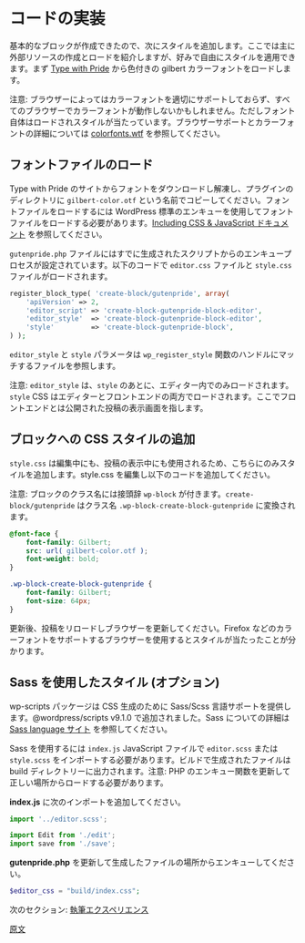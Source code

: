<!-- 
# Code Implementation
 -->
# コードの実装
<!-- 
The basic block is in place, the next step is to add styles to the block. Feel free to style and adjust for your own preference, the main lesson is showing how to create and load external resources. For this example we're going to load the colorized gilbert font from [Type with Pride](https://www.typewithpride.com/).

Note: The color may not work with all browsers until they support the proper color font properly, but the font itself still loads and styles. See [colorfonts.wtf](https://www.colorfonts.wtf/) for browser support and details on color fonts.
 -->
基本的なブロックが作成できたので、次にスタイルを追加します。ここでは主に外部リソースの作成とロードを紹介しますが、好みで自由にスタイルを適用できます。まず [Type with Pride](https://www.typewithpride.com/) から色付きの gilbert カラーフォントをロードします。

注意: ブラウザーによってはカラーフォントを適切にサポートしておらず、すべてのブラウザーでカラーフォントが動作しないかもしれません。ただしフォント自体はロードされスタイルが当たっています。ブラウザーサポートとカラーフォントの詳細については [colorfonts.wtf](https://www.colorfonts.wtf/) を参照してください。

<!-- 
## Load Font File
 -->
## フォントファイルのロード
<!-- 
Download and extract the font from the Type with Pride site, and copy it to your plugin directory naming it `gilbert-color.otf`. To load the font file, we need to add CSS using standard WordPress enqueue, [see Including CSS & JavaScript documentation](https://developer.wordpress.org/themes/basics/including-css-javascript/).

In the `gutenpride.php` file, the enqueue process is already setup from the generated script, so `editor.css` and `style.css` files are loaded using:
 -->
Type with Pride のサイトからフォントをダウンロードし解凍し、プラグインのディレクトリに `gilbert-color.otf` という名前でコピーしてください。フォントファイルをロードするには WordPress 標準のエンキューを使用してフォントファイルをロードする必要があります。[Including CSS & JavaScript ドキュメント](https://developer.wordpress.org/themes/basics/including-css-javascript/) を参照してください。

`gutenpride.php` ファイルにはすでに生成されたスクリプトからのエンキュープロセスが設定されています。以下のコードで `editor.css` ファイルと `style.css` ファイルがロードされます。

```php
register_block_type( 'create-block/gutenpride', array(
	'apiVersion' => 2,
    'editor_script' => 'create-block-gutenpride-block-editor',
    'editor_style'  => 'create-block-gutenpride-block-editor',
    'style'         => 'create-block-gutenpride-block',
) );
```
<!-- 
The `editor_style` and `style` parameters refer to the files that match the handles in the `wp_register_style` functions.

Note: the `editor_style` loads only within the editor, and after the `style`. The `style` CSS loads in both the editor and front-end — published post view.
 -->
`editor_style` と `style` パラメータは `wp_register_style` 関数のハンドルにマッチするファイルを参照します。

注意: `editor_style` は、`style` のあとに、エディター内でのみロードされます。`style` CSS はエディターとフロントエンドの両方でロードされます。ここでフロントエンドとは公開された投稿の表示画面を指します。
<!-- 
## Add CSS Style for Block
 -->
## ブロックへの CSS スタイルの追加
<!-- 
We only need to add the style to `style.css` since it will show while editing and viewing the post. Edit the style.css to add the following.

Note: the block classname is prefixed with `wp-block`. The `create-block/gutenpride` is converted to the classname `.wp-block-create-block-gutenpride`.
 -->
`style.css` は編集中にも、投稿の表示中にも使用されるため、こちらにのみスタイルを追加します。style.css を編集し以下のコードを追加してください。

注意: ブロックのクラス名には接頭辞 `wp-block` が付きます。`create-block/gutenpride` はクラス名 `.wp-block-create-block-gutenpride` に変換されます。

```css
@font-face {
	font-family: Gilbert;
	src: url( gilbert-color.otf );
	font-weight: bold;
}

.wp-block-create-block-gutenpride {
	font-family: Gilbert;
	font-size: 64px;
}
```
<!-- 
After updating, reload the post and refresh the browser. If you are using a browser that supports color fonts (Firefox) then you will see it styled.
 -->
更新後、投稿をリロードしブラウザーを更新してください。Firefox などのカラーフォントをサポートするブラウザーを使用するとスタイルが当たったことが分かります。
<!-- 
## Use Sass for Style (optional)
 -->
## Sass を使用したスタイル (オプション)
<!-- 
The wp-scripts package provides support for using the Sass/Scss languages, to generate CSS, added in @wordpress/scripts v9.1.0. See the [Sass language site](https://sass-lang.com/) to learn more about Sass.

To use Sass, you need to import a `editor.scss` or `style.scss` in the `index.js` JavaScript file and it will build and output the generated file in the build directory. Note: You need to update the enqueing functions in PHP to load from the correct location.

Add the following imports to **index.js**:
 -->
wp-scripts パッケージは CSS 生成のために Sass/Scss 言語サポートを提供します。@wordpress/scripts v9.1.0 で追加されました。Sass についての詳細は [Sass language サイト](https://sass-lang.com/) を参照してください。

Sass を使用するには `index.js` JavaScript ファイルで `editor.scss` または `style.scss` をインポートする必要があります。ビルドで生成されたファイルは build ディレクトリーに出力されます。注意: PHP のエンキュー関数を更新して正しい場所からロードする必要があります。

**index.js** に次のインポートを追加してください。

```js
import '../editor.scss';

import Edit from './edit';
import save from './save';
```
<!-- 
Update **gutenpride.php** to enqueue from generated file location:
 -->
**gutenpride.php** を更新して生成したファイルの場所からエンキューしてください。

```php
$editor_css = "build/index.css";
```
<!-- 
Next Section: [Authoring Experience](/docs/getting-started/tutorials/create-block/author-experience.md)
 -->
次のセクション: [執筆エクスペリエンス](https://ja.wordpress.org/team/handbook/block-editor/handbook/tutorials/create-block/author-experience/)

[原文](https://github.com/WordPress/gutenberg/blob/HEAD/docs/getting-started/tutorials/create-block/block-code.md)
